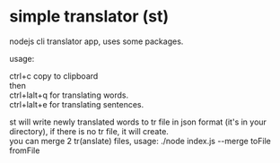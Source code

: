 # simple translator (st)
nodejs cli translator app, uses some packages.

usage: 

ctrl+c copy to clipboard <br />
then <br />
ctrl+lalt+q for translating words. <br />
ctrl+lalt+e for translating sentences. <br />

st will write newly translated words to tr file in json format (it's in your directory), if there is no tr file, it will create. <br />
you can merge 2 tr(anslate) files, usage: ./node index.js --merge toFile fromFile

